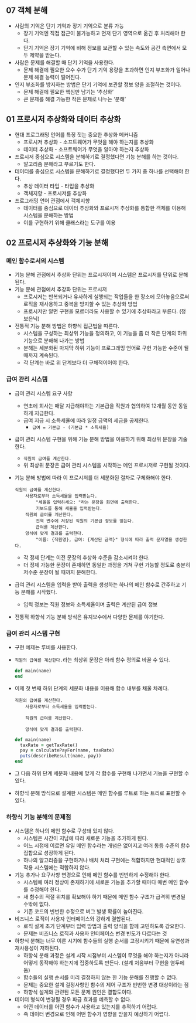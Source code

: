 ## 07 객체 분해

- 사람의 기억은 단기 기억과 장기 기억으로 분류 가능
    - 장기 기억엔 직접 접근이 불가능하고 먼저 단기 영역으로 옮긴 후 처리해야 한다.
    - 단기 기억은 장기 기억에 비해 정보를 보관할 수 있는 속도와 공간 측면에서 모두 제약을 받는다.
- 사람은 문제를 해결할 때 단기 기억을 사용한다.
    - 문제 해결에 필요한 요수 수가 단기 기억 용량을 초과하면 인지 부조화가 일어나 문제 해결 능력이 떨어진다.
- 인지 부조화를 방지하는 방법은 단기 기억에 보관할 정보 양을 조절하는 것이다.
    - 문제 해결에 필요한 핵심만 남기는 ‘추상화’
    - 큰 문제를 해결 가능한 작은 문제로 나누는 ‘분해’

## 01 프로시저 추상화와 데이터 추상화

- 현대 프로그래밍 언어를 특징 짓는 중요한 추상화 메커니즘
    - 프로시저 추상화 - 소프트웨어가 무엇을 해야 하는지를 추상화
    - 데이터 추상화 - 소프트웨어가 무엇을 알아야 하는지 추상화
- 프로시저 중심으로 시스템을 분해하기로 결정했다면 기능 분해를 하는 것이다.
    - 알고리즘 분해라고 부르기도 한다.
- 데이터를 중심으로 시스템을 분해하기로 결정했다면 두 가지 중 하나를 선택해야 한다.
    - 추상 데이터 타입 - 타입을 추상화
    - 객체지향 - 프로시저를 추상화
- 프로그래밍 언어 관점에서 객체지향
    - 데이터를 중심으로 데이터 추상화와 프로시저 추상화를 통합한 객체를 이용해 시스템을 분해하는 방법
    - 이를 구현하기 위해 클래스라는 도구를 이용

## 02 프로시저 추상화와 기능 분해

### 메인 함수로서의 시스템

- 기능 분해 관점에서 추상화 단위는 프로시저이며 시스템은 프로시저를 단위로 분해된다.
- 기능 분해 관점에서 추강화 단위는 프로시저
    - 프로시저는 반복되거나 유사하게 실행되는 작업들을 한 장소에 모아놓음으로써 로직을 재사용하고 중복을 방지할 수 있는 추상화 방법
    - 프로시저만 알면 구현을 모르더라도 사용할 수 있기에 추상화라고 부른다. (정보은닉)
- 전통적 기능 분해 방법은 하향식 접근법을 따른다.
    - 시스템을 구성하는 최상위 기능을 정의하고, 이 기능을 좀 더 작은 단계의 하위 기능으로 분해해 나가는 방법
    - 분해는 세분화된 마지막 하위 기능이 프로그래밍 언어로 구현 가능한 수준이 될 때까지 계속된다.
    - 각 단계는 바로 위 단계보다 더 구체적이어야 한다.

### 급여 관리 시스템

- 급여 관리 시스템 요구 사항
    - 연초에 회사는 매달 지급해야하는 기본급을 직원과 협의하여 12개월 동안 동일하게 지급한다.
    - 급여 지급 시 소득세율에 따라 일정 금액의 세금을 공제한다.
        - `급여 = 기본급 - (기본급 * 소득세율)`
- 급여 관리 시스템 구현을 위해 기능 분해 방법을 이용하기 위해 최상위 문장을 기술한다.
    - `직원의 급여를 계산한다.`
    - 위 최상위 문장은 급여 관리 시스템을 시작하는 메인 프로시저로 구현될 것이다.
- 기능 분해 방법에 따라 이 프로시저를 더 세분화된 절차로 구체화해야 한다.

    ```
    직원의 급여를 계산한다.
        사용자로부터 소득세율을 입력받는다.
            "세율을 입력하세오: "라는 문장을 화면에 출력한다.
            키보드를 통해 세율을 입력받는다.
        직원의 급여를 계산한다.
            전역 변수에 저장된 직원의 기본급 정보를 얻는다.
            급여를 계산한다.
        양식에 맞게 결과를 출력한다.
            "이름: {직원명}, 급여: {계산된 금액}" 형식에 따라 출력 문자열을 생성한다.
    ```

    - 각 정제 단계는 이전 문장의 추상화 수준을 감소시켜야 한다.
    - 더 정제 가능한 문장이 존재하면 동일한 과정을 거쳐 구현 가능할 정도로 충분히 저수준 문장이 될 때까지 분해한다.
- 급여 관리 시스템을 입력을 받아 출력을 생성하는 하나의 메인 함수로 간주하고 기능 분해를 시작했다.
    - 입력 정보는 직원 정보와 소득세율이며 출력은 계산된 급여 정보
- 전통적 하향식 기능 분해 방식은 유지보수에서 다양한 문제를 야기한다.

### 급여 관리 시스템 구현

- 구현 예제는 루비를 사용한다.
- `직원의 급여를 계산한다.`라는 최상위 문장은 아래 함수 정의로 바꿀 수 있다.

    ```ruby
    def main(name)
    end
    ```

- 이제 첫 번째 하위 단계의 세분화 내용을 이용해 함수 내부를 채울 차례다.

    ```
    직원의 급여를 계산한다.
        사용자로부터 소득세율을 입력받는다.
    
        직원의 급여를 계산한다.
    
        양식에 맞게 결과를 출력한다.
    ```

    ```ruby
    def main(name)
      taxRate = getTaxRate()
      pay = calculatePayFor(name, taxRate)
      puts(describeResult(name, pay))
    end
    ```

- 그 다음 하위 단계 세분화 내용에 맞게 각 함수를 구현해 나가면서 기능을 구현할 수 있다.
- 하향식 분해 방식으로 설계한 시스템은 메인 함수를 루트로 하는 트리로 표현할 수 있다.

### 하향식 기능 분해의 문제점

- 시스템은 하나의 메인 함수로 구성돼 있지 않다.
    - 시스템은 시간이 지남에 따라 새로운 기능을 추가하게 된다.
    - 어느 시점에 이르면 유일 메인 함수라는 개념은 없어지고 여러 동등 수준의 함수 집합으로 성장하게 된다.
    - 하나의 알고리즘을 구현하거나 배치 처리 구현에는 적합하지만 현대적인 상호작용 시스템에는 적합하지 않다.
- 기능 추가나 요구사항 변경으로 인해 메인 함수를 빈번하게 수정해야 한다.
    - 시스템에 여러 정상이 존재하기에 새로운 기능을 추가할 때마다 매번 메인 함수를 수정해야 한다.
    - 새 함수의 적절 위치를 확보해야 하기 때문에 메인 함수 구조가 급격히 변경될 수밖에 없다.
    - 기존 코드의 빈번한 수정으로 버그 발생 확률이 높아진다.
- 비즈니스 로직이 사용자 인터페이스와 강하게 결합된다.
    - 로직 설계 초기 단계부터 입력 방법과 출력 양식을 함께 고민하도록 강요한다.
    - 문제는 비즈니스 로직과 사용자 인터페이스 변경 빈도가 다르다는 것
- 하향식 분해는 너무 이른 시기에 함수들의 실행 순서를 고정시키기 때문에 유연성과 재사용성이 저하된다.
    - 하향식 분해 과정은 설계 시작 시점부터 시스템이 무엇을 해야 하는지가 아니라 어떻게 동작해야 하는지에 집중하도록 만든다. (설계 처음부터 구현을 염두에 둠)
    - 함수들의 실행 순서를 미리 결정하지 않는 한 기능 분해를 진행할 수 없다.
    - 문제는 중요한 설계 걸정사항인 함수의 제어 구조가 빈번한 변경 대상이라는 점
    - 하향식 설계와 관련된 모든 문제 원인은 결합도이다.
- 데이터 형식이 변경될 경우 파급 효과를 예측할 수 없다.
    - 어떤 데이터를 어떤 함수가 사용하고 있는지를 추적하기 어렵다.
    - 즉 데이터 변경으로 인해 어떤 함수가 영향을 받을지 예상하기 어렵다.
